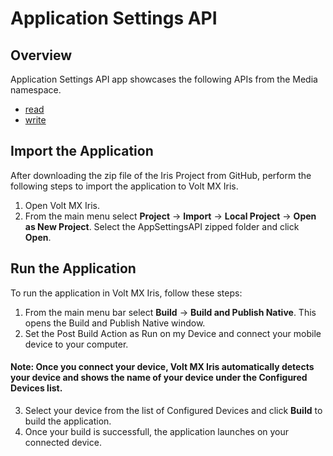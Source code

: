 # Application Settings API
## Overview
Application Settings API app showcases the following APIs from the Media namespace.

- [read](https://opensource.hcltechsw.com/volt-mx-docs/docs/documentation/Iris/iris_api_dev_guide/content/voltmx_application__settings_functions.html#voltmx.application.settings.read) 
- [write](https://opensource.hcltechsw.com/volt-mx-docs/docs/documentation/Iris/iris_api_dev_guide/content/voltmx_application__settings_functions.html#voltmx.application.settings.write)

## Import the Application
After downloading the zip file of the Iris Project from GitHub, perform the following steps to import the application to Volt MX Iris.
1. Open Volt MX Iris.
2. From the main menu select **Project** → **Import** → **Local Project** → **Open as New Project**. Select the AppSettingsAPI zipped folder and click **Open**.

## Run the Application
To run the application in Volt MX Iris, follow these steps:
1. From the main menu bar select **Build** → **Build and Publish Native**. This opens the Build and Publish Native window.
2. Set the Post Build Action as Run on my Device and connect your mobile device to your computer.
#### Note: Once you connect your device, Volt MX Iris automatically detects your device and shows the name of your device under the Configured Devices list.
3. Select your device from the list of Configured Devices and click **Build** to build the application.
4. Once your build is successfull, the application launches on your connected device.
